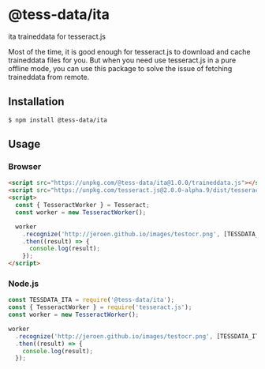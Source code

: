 # @tess-data/ita

ita traineddata for tesseract.js

Most of the time, it is good enough for tesseract.js to download and cache traineddata files for you.
But when you need use tesseract.js in a pure offline mode, you can use this package to solve the issue of fetching traineddata from remote.

## Installation

```
$ npm install @tess-data/ita
```

## Usage

### Browser

```html
<script src="https://unpkg.com/@tess-data/ita@1.0.0/traineddata.js"></script>
<script src="https://unpkg.com/tesseract.js@2.0.0-alpha.9/dist/tesseract.min.js"></script>
<script>
  const { TesseractWorker } = Tesseract;
  const worker = new TesseractWorker();

  worker
    .recognize('http://jeroen.github.io/images/testocr.png', [TESSDATA_ITA])
    .then((result) => {
      console.log(result);
    });
</script>
```

### Node.js

```javascript
const TESSDATA_ITA = require('@tess-data/ita');
const { TesseractWorker } = require('tesseract.js');
const worker = new TesseractWorker();

worker
  .recognize('http://jeroen.github.io/images/testocr.png', [TESSDATA_ITA])
  .then((result) => {
    console.log(result);
  });
```
